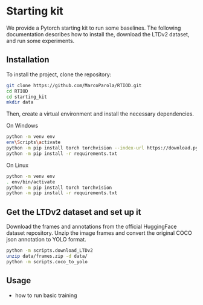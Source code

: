 # **Starting kit**

We provide a Pytorch starting kit to run some baselines. The following documentation describes how to install the, download the LTDv2 dataset, and run some experiments.

## Installation

To install the project, clone the repository:
```sh
git clone https://github.com/MarcoParola/RTIOD.git
cd RTIOD
cd starting_kit
mkdir data
```

Then, create a virtual environment and install the necessary dependencies.

On Windows
```sh
python -m venv env
env\Scripts\activate
python -m pip install torch torchvision --index-url https://download.pytorch.org/whl/cu128
python -m pip install -r requirements.txt
```

On Linux
```sh
python -m venv env
. env/bin/activate
python -m pip install torch torchvision
python -m pip install -r requirements.txt
```

## Get the LTDv2 dataset and set up it

Download the frames and annotations from the official HuggingFace dataset repository. Unzip the image frames and convert the original COCO json annotation to YOLO format.

```sh
python -m scripts.download_LTDv2
unzip data/frames.zip -d data/
python -m scripts.coco_to_yolo
```



## Usage

- how to run basic training
